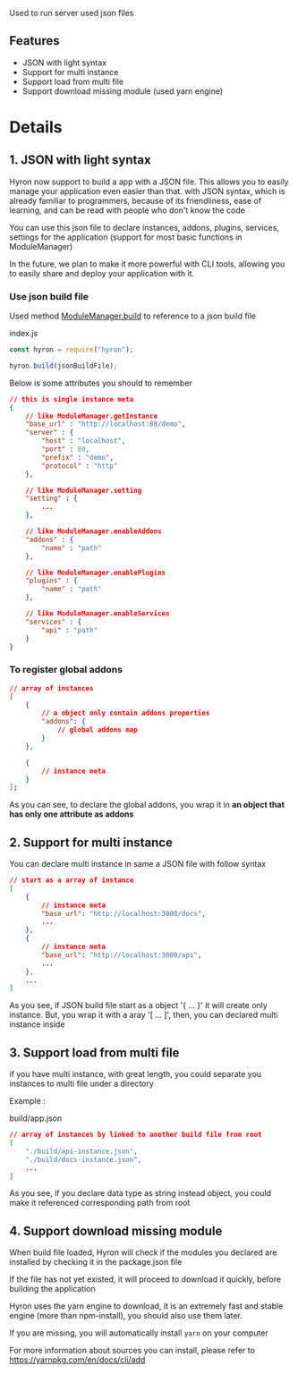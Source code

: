 Used to run server used json files

## Features

-   JSON with light syntax
-   Support for multi instance
-   Support load from multi file
-   Support download missing module (used yarn engine)

# Details

## 1. JSON with light syntax

Hyron now support to build a app with a JSON file. This allows you to easily manage your application even easier than that. with JSON syntax, which is already familiar to programmers, because of its friendliness, ease of learning, and can be read with people who don't know the code

You can use this json file to declare instances, addons, plugins, services, settings for the application (support for most basic functions in ModuleManager)

In the future, we plan to make it more powerful with CLI tools, allowing you to easily share and deploy your application with it.

### Use json build file

Used method [ModuleManager.build](../api-reference/ModuleManager.md#function_build) to reference to a json build file

index.js

```js
const hyron = require("hyron");

hyron.build(jsonBuildFile);
```

Below is some attributes you should to remember

```json
// this is single instance meta
{
    // like ModuleManager.getInstance
    "base_url" : "http://localhost:80/demo",
    "server" : {
        "host" : "localhost",
        "port" : 80,
        "prefix" : "demo",
        "protocol" : "http"
    },

    // like ModuleManager.setting
    "setting" : {
        ...
    },

    // like ModuleManager.enableAddons
    "addons" : {
        "name" : "path"
    },

    // like ModuleManager.enablePlugins
    "plugins" : {
        "name" : "path"
    },

    // like ModuleManager.enableServices
    "services" : {
        "api" : "path"
    }
}
```

### To register global addons

```json
// array of instances
[
    {
        // a object only contain addons properties
        "addons": {
            // global addons map
        }
    },

    {
        // instance meta
    }
];
```

As you can see, to declare the global addons, you wrap it in **an object that has only one attribute as addons**


## 2. Support for multi instance

You can declare multi instance in same a JSON file with follow syntax

```json
// start as a array of instance
[
    {
        // instance meta
        "base_url": "http://localhost:3000/docs",
        ...
    },
    {
        // instance meta
        "base_url": "http://localhost:3000/api",
        ...
    },
    ...
]
```

As you see, if JSON build file start as a object '{ ... }' it will create only instance. But, you wrap it with a aray '[ ... ]', then, you can declared multi instance inside

## 3. Support load from multi file

if you have multi instance, with great length, you could separate you instances to multi file under a directory

Example :

build/app.json

```json
// array of instances by linked to another build file from root
[
    "./build/api-instance.json",
    "./build/docs-instance.json",
    ...
]
```

As you see, if you declare data type as string instead object, you could make it referenced corresponding path from root

## 4. Support download missing module

When build file loaded, Hyron will check if the modules you declared are installed by checking it in the package.json file

If the file has not yet existed, it will proceed to download it quickly, before building the application

Hyron uses the yarn engine to download, it is an extremely fast and stable engine (more than npm-install), you should also use them later.

If you are missing, you will automatically install `yarn` on your computer

For more information about sources you can install, please refer to https://yarnpkg.com/en/docs/cli/add
